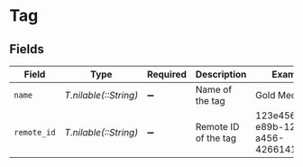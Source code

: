 # Tag


## Fields

| Field                                | Type                                 | Required                             | Description                          | Example                              |
| ------------------------------------ | ------------------------------------ | ------------------------------------ | ------------------------------------ | ------------------------------------ |
| `name`                               | *T.nilable(::String)*                | :heavy_minus_sign:                   | Name of the tag                      | Gold Medalist                        |
| `remote_id`                          | *T.nilable(::String)*                | :heavy_minus_sign:                   | Remote ID of the tag                 | 123e4567-e89b-12d3-a456-426614174000 |